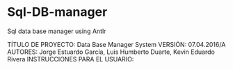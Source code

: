 # Sql-DB-manager
Sql data base manager using Antlr 

TÍTULO DE PROYECTO: Data Base Manager System
VERSIÓN: 07.04.2016/A
AUTORES: Jorge Estuardo García, Luis Humberto Duarte, Kevin Eduardo Rivera
INSTRUCCIONES PARA EL USUARIO:

